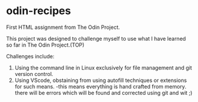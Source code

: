 # odin-recipes
First HTML assignment from The Odin Project.

This project was designed to challenge myself to use what I have learned so far in The Odin Project.(TOP)

Challenges include:

1. Using the command line in Linux exclusively for file management and git version control.
2. Using VScode, obstaining from using autofill techniques or extensions for such means.
    -this means everything is hand crafted from memory. there will be errors which will be found and corrected using git and wit ;)